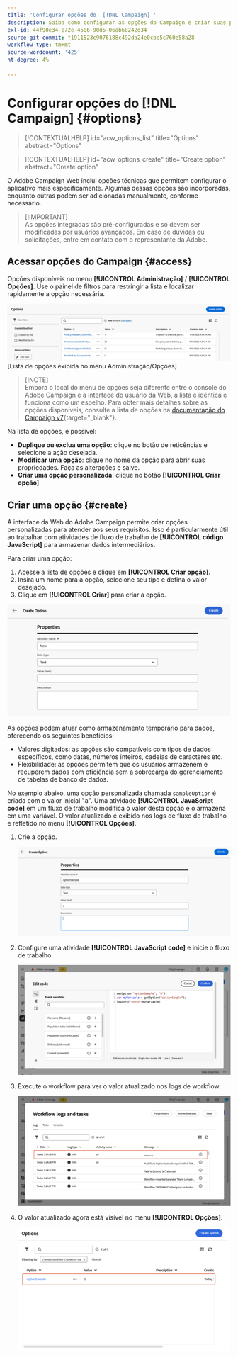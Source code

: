 ```yaml
---
title: 'Configurar opções do  [!DNL Campaign] '
description: Saiba como configurar as opções do Campaign e criar suas próprias opções personalizadas.
exl-id: 44f90e34-e72e-4506-90d5-06ab68242d34
source-git-commit: f1911523c9076188c492da24e0cbe5c760e58a28
workflow-type: tm+mt
source-wordcount: '425'
ht-degree: 4%

---
```


# Configurar opções do [!DNL Campaign] {#options}

>[!CONTEXTUALHELP]
>id="acw_options_list"
>title="Options"
>abstract="Options"

>[!CONTEXTUALHELP]
>id="acw_options_create"
>title="Create option"
>abstract="Create option"

O Adobe Campaign Web inclui opções técnicas que permitem configurar o aplicativo mais especificamente. Algumas dessas opções são incorporadas, enquanto outras podem ser adicionadas manualmente, conforme necessário.

>[!IMPORTANT]\
As opções integradas são pré-configuradas e só devem ser modificadas por usuários avançados. Em caso de dúvidas ou solicitações, entre em contato com o representante da Adobe.

## Acessar opções do Campaign {#access}

Opções disponíveis no menu **[!UICONTROL Administração]** / **[!UICONTROL Opções]**. Use o painel de filtros para restringir a lista e localizar rapidamente a opção necessária.

![](assets/options-list.png)\
[Lista de opções exibida no menu Administração/Opções]

>[!NOTE]\
Embora o local do menu de opções seja diferente entre o console do Adobe Campaign e a interface do usuário da Web, a lista é idêntica e funciona como um espelho. Para obter mais detalhes sobre as opções disponíveis, consulte a lista de opções na [documentação do Campaign v7](https://experienceleague.adobe.com/en/docs/campaign-classic/using/installing-campaign-classic/appendices/configuring-campaign-options){target="_blank"}.

Na lista de opções, é possível:

* **Duplique ou exclua uma opção**: clique no botão de reticências e selecione a ação desejada.
* **Modificar uma opção**: clique no nome da opção para abrir suas propriedades. Faça as alterações e salve.
* **Criar uma opção personalizada**: clique no botão **[!UICONTROL Criar opção]**.

## Criar uma opção {#create}

A interface da Web do Adobe Campaign permite criar opções personalizadas para atender aos seus requisitos. Isso é particularmente útil ao trabalhar com atividades de fluxo de trabalho de **[!UICONTROL código JavaScript]** para armazenar dados intermediários.

Para criar uma opção:

1. Acesse a lista de opções e clique em **[!UICONTROL Criar opção]**.
1. Insira um nome para a opção, selecione seu tipo e defina o valor desejado.
1. Clique em **[!UICONTROL Criar]** para criar a opção.

![Criar interface de opção mostrando campos para nome, tipo e valor](assets/options-create.png)

As opções podem atuar como armazenamento temporário para dados, oferecendo os seguintes benefícios:

* Valores digitados: as opções são compatíveis com tipos de dados específicos, como datas, números inteiros, cadeias de caracteres etc.
* Flexibilidade: as opções permitem que os usuários armazenem e recuperem dados com eficiência sem a sobrecarga do gerenciamento de tabelas de banco de dados.

No exemplo abaixo, uma opção personalizada chamada `sampleOption` é criada com o valor inicial &quot;a&quot;. Uma atividade **[!UICONTROL JavaScript code]** em um fluxo de trabalho modifica o valor desta opção e o armazena em uma variável. O valor atualizado é exibido nos logs de fluxo de trabalho e refletido no menu **[!UICONTROL Opções]**.

1. Crie a opção.

   ![Interface de criação de opção personalizada mostrando o nome `sampleOption` e o valor inicial &quot;a&quot;](assets/options-sample-create.png)

1. Configure uma atividade **[!UICONTROL JavaScript code]** e inicie o fluxo de trabalho.

   ![Interface de configuração da atividade do código JavaScript](assets/options-sample-javascript.png)

1. Execute o workflow para ver o valor atualizado nos logs de workflow.

   ![Logs de fluxo de trabalho mostrando o valor atualizado da opção personalizada](assets/options-sample-logs.png)

1. O valor atualizado agora está visível no menu **[!UICONTROL Opções]**.

   ![Menu Opções exibindo o valor atualizado da opção personalizada](assets/options-sample-updated.png)